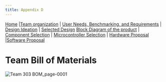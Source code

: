 ```yaml
---
title: Appendix D
---
```


[Home](/index.md) |[Team organization](/Team_organization.md) | [User Needs, Benchmarking, and Requirements](/User_Needs_Benchmarking_Requirements.md) | [Design Ideation](/Design_Ideation.md) | [Selected Design](/Selected_Design.md)
[Block Diagram of the product](/Block_Diagram_of_the_product.md) | [Component Selection](/Component_Selection.md) | [Microcontroller Selection](/Microcontroller_Selection.md) | [Hardware Proposal](/Hardware_Proposal.md) |[Software Proposal](/Software_Proposal.md)

# Team Bill of Materials

![Team 303 BOM_page-0001](https://github.com/EGR314-Spring2024-Team303/EGR314-Spring2024-Team303.github.io/assets/156623314/541a20f5-b179-4ede-8635-70d703958cf2)

